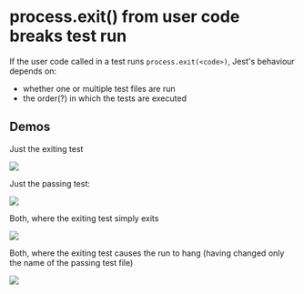# process.exit() from user code breaks test run

If the user code called in a test runs `process.exit(<code>)`, Jest's behaviour depends on:

- whether one or multiple test files are run
- the order(?) in which the tests are executed

## Demos

Just the exiting test

![](https://thumbs.gfycat.com/TallDarkCavy-size_restricted.gif)

Just the passing test:

![](https://thumbs.gfycat.com/PlaintiveHonoredDairycow-size_restricted.gif)

Both, where the exiting test simply exits

![](https://thumbs.gfycat.com/HardtofindWhirlwindCoati-size_restricted.gif)

Both, where the exiting test causes the run to hang (having changed only the name of the passing test file)

![](https://thumbs.gfycat.com/BelovedIdleIguana-size_restricted.gif)

